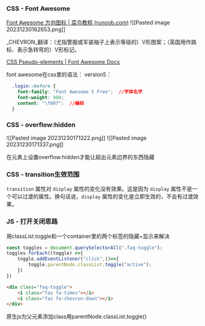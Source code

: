 ### CSS - Font Awesome

[Font Awesome 方向图标 | 菜鸟教程 (runoob.com)](https://www.runoob.com/font-awesome/fontawesome-icons-directional.html)
![[Pasted image 20231230162653.png]]

_CHEVRON_翻译：（尤指警服或军装袖子上表示等级的）V形图案；（英国用作路标、表示急转弯的）V形标记。

[CSS Pseudo-elements | Font Awesome Docs](https://fontawesome.com/docs/web/setup/upgrade/pseudo-elements)

font awesome在css里的语法：
version5：
```css
  .login::before {
    font-family: "Font Awesome 5 Free";  //字体名字
    font-weight: 900;
    content: "\f007";  //编码
  }
```


### CSS - overflow:hidden
![[Pasted image 20231230171322.png]]
![[Pasted image 20231230171337.png]]

在元素上设置overflow:hidden才能让超出元素边界的东西隐藏

### CSS - transition生效范围

`transition` 属性对 `display` 属性的变化没有效果。这是因为 `display` 属性不是一个可以过渡的属性。换句话说，`display` 属性的变化是立即生效的，不会有过渡效果。

### JS - 打开关闭思路

用classList.toggle和一个container里的两个标签的隐藏+显示来解决

```js
const toggles = document.querySelectorAll(".faq-toggle");
toggles.forEach((toggle) =>{
    toggle.addEventListener("click",()=>{
        toggle.parentNode.classList.toggle("active");
    })
})
```
```html
<div class="faq-toggle">
	<i class="fas fa-times"></i>
	<i class="fas fa-chevron-down"></i>
</div>
```

原生js为父元素添加class用parentNode.classList.toggle()